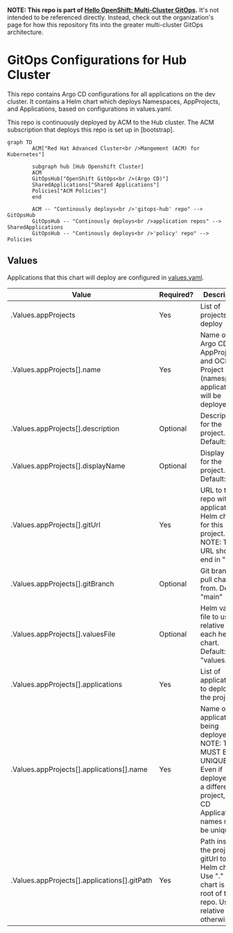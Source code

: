 **NOTE: This repo is part of [Hello OpenShift: Multi-Cluster GitOps].** It's
not intended to be referenced directly. Instead, check out the organization's
page for how this repository fits into the greater multi-cluster GitOps
architecture.

# GitOps Configurations for Hub Cluster

This repo contains Argo CD configurations for all applications on the dev
cluster. It contains a Helm chart which deploys Namespaces, AppProjects, and
Applications, based on configurations in values.yaml.

This repo is continuously deployed by ACM to the Hub cluster. The ACM
subscription that deploys this repo is set up in [bootstrap].

```mermaid
graph TD
        ACM["Red Hat Advanced Cluster<br />Mangement (ACM) for Kubernetes"]

        subgraph hub [Hub Openshift Cluster]
        ACM
        GitOpsHub["OpenShift GitOps<br />(Argo CD)"]
        SharedApplications["Shared Applications"]
        Policies["ACM Policies"]
        end

        ACM -- "Continously deploys<br />'gitops-hub' repo" --> GitOpsHub
        GitOpsHub -- "Continously deploys<br />application repos" --> SharedApplications
        GitOpsHub -- "Continously deploys<br />'policy' repo" --> Policies
```

## Values

Applications that this chart will deploy are configured in
[values.yaml](values.yaml).

| Value                                        | Required? | Description |
| -------------------------------------------- | --------- | ----------- |
| .Values.appProjects                          | Yes       | List of projects to deploy |
| .Values.appProjects[].name                   | Yes       | Name of the Argo CD AppProject and OCP Project (namespace) applications will be deployed into |
| .Values.appProjects[].description            | Optional  | Description for the project. Default: "" |
| .Values.appProjects[].displayName            | Optional  | Display name for the project. Default: "" |
| .Values.appProjects[].gitUrl                 | Yes       | URL to the Git repo with application Helm charts for this project. NOTE: This URL should end in ".git". |
| .Values.appProjects[].gitBranch              | Optional  | Git branch to pull charts from. Default: "main" |
| .Values.appProjects[].valuesFile             | Optional  | Helm values file to use relative to each helm chart. Default: "values.yaml" |
| .Values.appProjects[].applications           | Yes       | List of applications to deploy in the project |
| .Values.appProjects[].applications[].name    | Yes       | Name of the application being deployed. NOTE: THIS MUST BE UNIQUE! Even if deployed into a different project, Argo CD Application names must be unique. |
| .Values.appProjects[].applications[].gitPath | Yes       | Path inside the project gitUrl to the Helm chart. Use "." if the chart is in the root of the repo. Use a relative path otherwise. |

[Hello OpenShift: Multi-Cluster GitOps]: https://github.com/hello-openshift-multicluster-gitops
